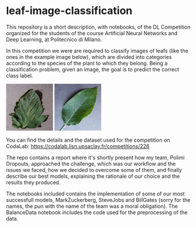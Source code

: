 # leaf-image-classification

This repository is a short description, with notebooks, of the DL Competition organized for the students of the course Artificial Neural Networks and Deep Learning, at Politecnico di Milano.

In this competition we were are required to classify images of leafs (like the ones in the example image below), which are divided into categories according to the species of the plant to which they belong. Being a classification problem, given an image, the goal is to predict the correct class label.

![example1](https://github.com/ManuelCecere/leaf-image-classification/blob/main/leaf-image-examples/leaves_example_1.png?raw=true) ![example2](https://github.com/ManuelCecere/leaf-image-classification/blob/main/leaf-image-examples/Leaves_example_2.png?raw=true)

You can find the details and the dataset used for the competition on CodaLab: https://codalab.lisn.upsaclay.fr/competitions/226

The repo contains a report where it's shortly present how my team, Polimi Dropouts, approached the challenge, which was our workflow and the issues we
faced, how we decided to overcome some of them, and finally describe our best models, explaining the rationale of our
choice and the results they produced.

The notebooks included contains the implementation of some of our most successfull models, MarkZuckerberg, SteveJobs and BillGates (sorry for the names, the pun with the name of the team was a moral obligation). The BalanceData notebook includes the code used for the preprocessing of the data.
